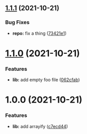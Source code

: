 ## [1.1.1](https://github.com/good-idea/toolkit/compare/v1.1.0...v1.1.1) (2021-10-21)

### Bug Fixes

- **repo:** fix a thing ([73421e1](https://github.com/good-idea/toolkit/commit/73421e1609a89712c472665dd49e5f8b688e887c))

# [1.1.0](https://github.com/good-idea/toolkit/compare/v1.0.0...v1.1.0) (2021-10-21)

### Features

- **lib:** add empty foo file ([062cfab](https://github.com/good-idea/toolkit/commit/062cfabaf10d48a3afedb9a0a352385af1fce03c))

# 1.0.0 (2021-10-21)

### Features

- **lib:** add arrayify ([c7ecd44](https://github.com/sanctuarycomputer/oss-workshop/commit/c7ecd44de8b125ce9179670e644f037f05084d28))
